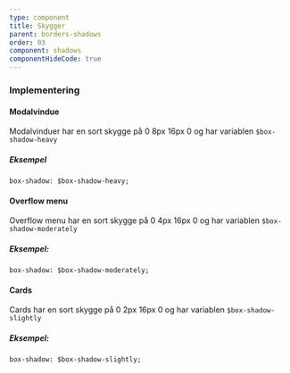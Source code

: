 ```yaml
---
type: component
title: Skygger
parent: borders-shadows
order: 03
component: shadows
componentHideCode: true
---
```


### Implementering
#### Modalvindue

Modalvinduer har en sort skygge på 0 8px 16px 0 og har variablen `$box-shadow-heavy`

##### Eksempel

```
box-shadow: $box-shadow-heavy;
```

#### Overflow menu

Overflow menu har en sort skygge på 0 4px 16px 0 og har variablen `$box-shadow-moderately`

##### Eksempel:

```
box-shadow: $box-shadow-moderately;
```

#### Cards

Cards har en sort skygge på 0 2px 16px 0 og har variablen `$box-shadow-slightly`

##### Eksempel:

```
box-shadow: $box-shadow-slightly;
```
